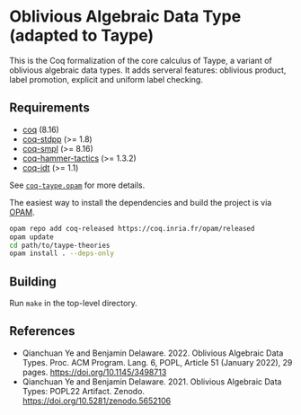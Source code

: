 # Oblivious Algebraic Data Type (adapted to Taype)

This is the Coq formalization of the core calculus of Taype, a variant of
oblivious algebraic data types. It adds serveral features: oblivious product,
label promotion, explicit and uniform label checking.

## Requirements

- [coq](https://coq.inria.fr) (8.16)
- [coq-stdpp](https://gitlab.mpi-sws.org/iris/stdpp) (>= 1.8)
- [coq-smpl](https://github.com/uds-psl/smpl) (>= 8.16)
- [coq-hammer-tactics](https://coqhammer.github.io) (>= 1.3.2)
- [coq-idt](https://github.com/ccyip/coq-idt) (>= 1.1)

See [`coq-taype.opam`](./coq-taype.opam) for more details.

The easiest way to install the dependencies and build the project is via
[OPAM](https://opam.ocaml.org/doc/Install.html).

``` sh
opam repo add coq-released https://coq.inria.fr/opam/released
opam update
cd path/to/taype-theories
opam install . --deps-only
```

## Building

Run `make` in the top-level directory.

## References

- Qianchuan Ye and Benjamin Delaware. 2022. Oblivious Algebraic Data Types. Proc. ACM Program. Lang. 6, POPL, Article 51 (January 2022), 29 pages. https://doi.org/10.1145/3498713
- Qianchuan Ye and Benjamin Delaware. 2021. Oblivious Algebraic Data Types: POPL22 Artifact. Zenodo. https://doi.org/10.5281/zenodo.5652106

